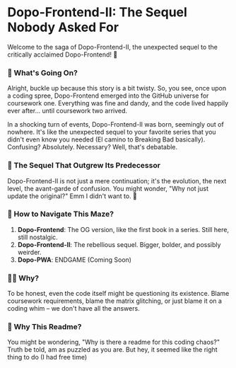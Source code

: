 # Dopo-Frontend-II: The Sequel Nobody Asked For

Welcome to the saga of Dopo-Frontend-II, the unexpected sequel to the critically acclaimed Dopo-Frontend! 🍿

### 🤔 What's Going On?

Alright, buckle up because this story is a bit twisty. So, you see, once upon a coding spree, Dopo-Frontend emerged into the GitHub universe for coursework one. Everything was fine and dandy, and the code lived happily ever after... until coursework two arrived.

In a shocking turn of events, Dopo-Frontend-II was born, seemingly out of nowhere. It's like the unexpected sequel to your favorite series that you didn't even know you needed (El camino to Breaking Bad basically). Confusing? Absolutely. Necessary? Well, that's debatable.

### 🚀 The Sequel That Outgrew Its Predecessor

Dopo-Frontend-II is not just a mere continuation; it's the evolution, the next level, the avant-garde of confusion. You might wonder, "Why not just update the original?" Emm I didn't want to. 😬

### 🧭 How to Navigate This Maze?

1. **Dopo-Frontend**: The OG version, like the first book in a series. Still here, still nostalgic.
2. **Dopo-Frontend-II**: The rebellious sequel. Bigger, bolder, and possibly weirder.
3. **Dopo-PWA**: ENDGAME (Coming Soon)

###  🤷‍♂️ Why?

To be honest, even the code itself might be questioning its existence. Blame coursework requirements, blame the matrix glitching, or just blame it on a coding whim – we don't have all the answers.

### 🤔 Why This Readme?

You might be wondering, "Why is there a readme for this coding chaos?" Truth be told, am as puzzled as you are. But hey, it seemed like the right thing to do (I had free time)